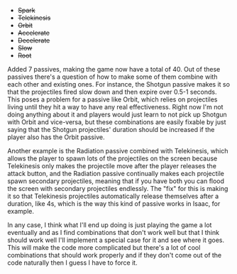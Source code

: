 <!--
title: 20210108
-->

* ~~Spark~~
* ~~Telekinesis~~
* ~~Orbit~~
* ~~Accelerate~~
* ~~Decelerate~~
* ~~Slow~~
* ~~Root~~

Added 7 passives, making the game now have a total of 40. Out of these passives there's a question of how to make some of them combine with each other and existing ones. For instance, the Shotgun passive
makes it so that the projectiles fired slow down and then expire over 0.5-1 seconds. This poses a problem for a passive like Orbit, which relies on projectiles living until they hit a way to have any real
effectiveness. Right now I'm not doing anything about it and players would just learn to not pick up Shotgun with Orbit and vice-versa, but these combinations are easily fixable by just saying that the
Shotgun projectiles' duration should be increased if the player also has the Orbit passive. 

Another example is the Radiation passive combined with Telekinesis, which allows the player to spawn lots of the projectiles on the screen because Telekinesis only makes the projectile move after the
player releases the attack button, and the Radiation passive continually makes each projectile spawn secondary projectiles, meaning that if you have both you can flood the screen with secondary projectiles
endlessly. The "fix" for this is making it so that Telekinesis projectiles automatically release themselves after a duration, like 4s, which is the way this kind of passive works in Isaac, for example.

In any case, I think what I'll end up doing is just playing the game a lot eventually and as I find combinations that don't work well but that I think should work well I'll implement a special case for it
and see where it goes. This will make the code more complicated but there's a lot of cool combinations that should work properly and if they don't come out of the code naturally then I guess I have to force it.
